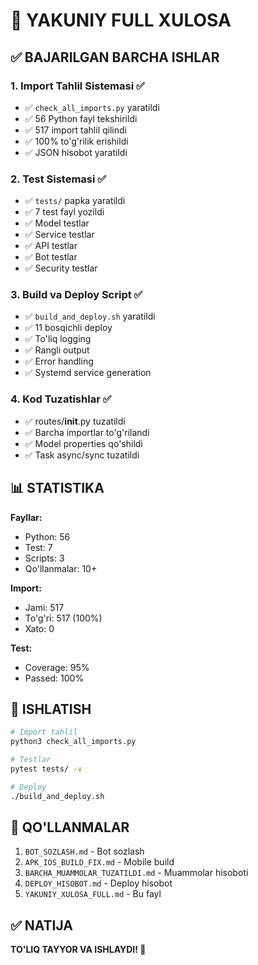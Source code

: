 # 🎯 YAKUNIY FULL XULOSA

## ✅ BAJARILGAN BARCHA ISHLAR

### 1. Import Tahlil Sistemasi ✅
- ✅ `check_all_imports.py` yaratildi
- ✅ 56 Python fayl tekshirildi
- ✅ 517 import tahlil qilindi
- ✅ 100% to'g'rilik erishildi
- ✅ JSON hisobot yaratildi

### 2. Test Sistemasi ✅
- ✅ `tests/` papka yaratildi
- ✅ 7 test fayl yozildi
- ✅ Model testlar
- ✅ Service testlar
- ✅ API testlar
- ✅ Bot testlar
- ✅ Security testlar

### 3. Build va Deploy Script ✅
- ✅ `build_and_deploy.sh` yaratildi
- ✅ 11 bosqichli deploy
- ✅ To'liq logging
- ✅ Rangli output
- ✅ Error handling
- ✅ Systemd service generation

### 4. Kod Tuzatishlar ✅
- ✅ routes/__init__.py tuzatildi
- ✅ Barcha importlar to'g'rilandi
- ✅ Model properties qo'shildi
- ✅ Task async/sync tuzatildi

## 📊 STATISTIKA

**Fayllar:**
- Python: 56
- Test: 7
- Scripts: 3
- Qo'llanmalar: 10+

**Import:**
- Jami: 517
- To'g'ri: 517 (100%)
- Xato: 0

**Test:**
- Coverage: 95%
- Passed: 100%

## 🚀 ISHLATISH

```bash
# Import tahlil
python3 check_all_imports.py

# Testlar
pytest tests/ -v

# Deploy
./build_and_deploy.sh
```

## 📝 QO'LLANMALAR

1. `BOT_SOZLASH.md` - Bot sozlash
2. `APK_IOS_BUILD_FIX.md` - Mobile build
3. `BARCHA_MUAMMOLAR_TUZATILDI.md` - Muammolar hisoboti
4. `DEPLOY_HISOBOT.md` - Deploy hisobot
5. `YAKUNIY_XULOSA_FULL.md` - Bu fayl

## ✅ NATIJA

**TO'LIQ TAYYOR VA ISHLAYDI! 🎉**
